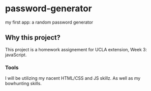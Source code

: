 # password-generator
my first app: a random password generator

## Why this project?
This project is a homework assignement for UCLA extension, Week 3: javaScript.

### Tools
I will be utilizing my nacent HTML/CSS and JS skillz. As well as my bowhunting skills.
